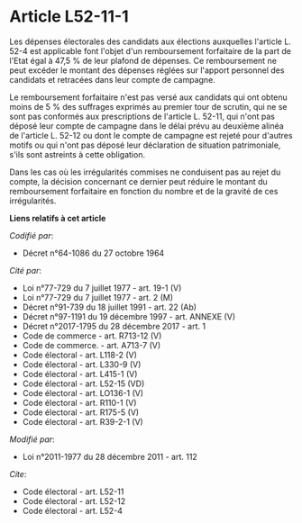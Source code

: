 # Article L52-11-1

Les dépenses électorales des candidats aux élections auxquelles l'article L. 52-4 est applicable font l'objet d'un
remboursement forfaitaire de la part de l'Etat égal à 47,5 % de leur plafond de dépenses. Ce remboursement ne peut excéder le
montant des dépenses réglées sur l'apport personnel des candidats et retracées dans leur compte de campagne.

Le remboursement forfaitaire n'est pas versé aux candidats qui ont obtenu moins de 5 % des suffrages exprimés au premier tour
de scrutin, qui ne se sont pas conformés aux prescriptions de l'article L. 52-11, qui n'ont pas déposé leur compte de
campagne dans le délai prévu au deuxième alinéa de l'article L. 52-12 ou dont le compte de campagne est rejeté pour d'autres
motifs ou qui n'ont pas déposé leur déclaration de situation patrimoniale, s'ils sont astreints à cette obligation.

Dans les cas où les irrégularités commises ne conduisent pas au rejet du compte, la décision concernant ce dernier peut
réduire le montant du remboursement forfaitaire en fonction du nombre et de la gravité de ces irrégularités.

**Liens relatifs à cet article**

_Codifié par_:

  - Décret n°64-1086 du 27 octobre 1964

_Cité par_:

  - Loi n°77-729 du 7 juillet 1977 - art. 19-1 (V)
  - Loi n°77-729 du 7 juillet 1977 - art. 2 (M)
  - Décret n°91-739 du 18 juillet 1991 - art. 22 (Ab)
  - Décret n°97-1191 du 19 décembre 1997 - art. ANNEXE (V)
  - Décret n°2017-1795 du 28 décembre 2017 - art. 1
  - Code de commerce - art. R713-12 (V)
  - Code de commerce. - art. A713-7 (V)
  - Code électoral - art. L118-2 (V)
  - Code électoral - art. L330-9 (V)
  - Code électoral - art. L415-1 (V)
  - Code électoral - art. L52-15 (VD)
  - Code électoral - art. LO136-1 (V)
  - Code électoral - art. R110-1 (V)
  - Code électoral - art. R175-5 (V)
  - Code électoral - art. R39-2-1 (V)

_Modifié par_:

  - Loi n°2011-1977 du 28 décembre 2011 - art. 112

_Cite_:

  - Code électoral - art. L52-11
  - Code électoral - art. L52-12
  - Code électoral - art. L52-4
